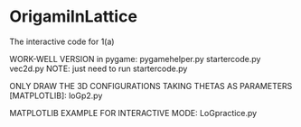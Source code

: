 # OrigamiInLattice
The interactive code for 1(a)

WORK-WELL VERSION in pygame:
pygamehelper.py
startercode.py
vec2d.py
NOTE: just need to run startercode.py

ONLY DRAW THE 3D CONFIGURATIONS TAKING THETAS AS PARAMETERS [MATPLOTLIB]:
loGp2.py

MATPLOTLIB EXAMPLE FOR INTERACTIVE MODE:
LoGpractice.py

